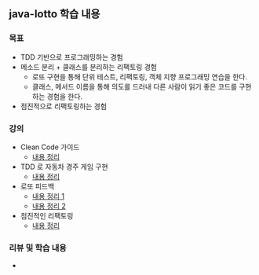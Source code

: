 ## java-lotto 학습 내용

### 목표
- TDD 기반으로 프로그래밍하는 경험
- 메소드 분리 + 클래스를 분리하는 리팩토링 경험
  - 로또 구현을 통해 단위 테스트, 리팩토링, 객체 지향 프로그래밍 연습을 한다.
  - 클래스, 메서드 이름을 통해 의도를 드러내 다른 사람이 읽기 좋은 코드를 구현하는 경험을 한다.
- 점진적으로 리팩토링하는 경험 

### 강의
- Clean Code 가이드 
  - [내용 정리](./clean-code-guide.md)
- TDD 로 자동차 경주 게임 구현 
  - [내용 정리](./tdd-racingcar.md)
- 로또 피드백 
  - [내용 정리 1](./lotto-feedback-1.md)
  - [내용 정리 2](./lotto-feedback-2.md)
- 점진적인 리팩토링 
  - [내용 정리](/java-lotto/progressive-refactoring.md)

### 리뷰 및 학습 내용 
- 